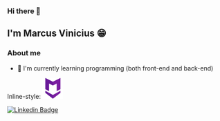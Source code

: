 ### Hi there 👋

## I'm Marcus Vinicius 😁

### About me
- 🌱 I'm currently learning programming (both front-end and back-end)

Inline-style: 
![alt text](https://github.com/adam-p/markdown-here/raw/master/src/common/images/icon48.png "https://images.app.goo.gl/59Dmy7UhnFmF1xfcA")

[![Linkedin Badge](https://img.shields.io/badge/-LinkedIn-blue?style=flat-square&logo=Linkedin&logoColor=white&link=https://www.linkedin.com/in/marcus-oliveiro/)](https://www.linkedin.com/in/marcus-oliveiro/)
